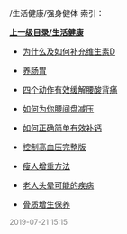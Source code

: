 /生活健康/强身健体 索引：


**[上一级目录/生活健康](/生活健康/index.md)**

- [为什么及如何补充维生素D](/生活健康/强身健体/为什么及如何补充维生素D.md)

- [养肠胃](/生活健康/强身健体/养肠胃.md)

- [四个动作有效缓解腰酸背痛](/生活健康/强身健体/四个动作有效缓解腰酸背痛.md)

- [如何为你腰间盘减压](/生活健康/强身健体/如何为你腰间盘减压.md)

- [如何正确简单有效补钙](/生活健康/强身健体/如何正确简单有效补钙.md)

- [控制高血压完整版](/生活健康/强身健体/控制高血压完整版.md)

- [瘦人增重方法](/生活健康/强身健体/瘦人增重方法.md)

- [老人头晕可能的疾病](/生活健康/强身健体/老人头晕可能的疾病.md)

- [骨质增生保养](/生活健康/强身健体/骨质增生保养.md)


<font size=2 color='grey'> 2019-07-21 15:15 </font>